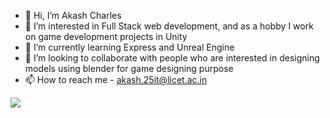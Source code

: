 - 👋 Hi, I’m Akash Charles
- 👀 I’m interested in Full Stack web development, and as a hobby I work on game development projects in Unity
- 🌱 I’m currently learning Express and Unreal Engine
- 💞️ I’m looking to collaborate with people who are interested in designing models using blender for game designing purpose
- 📫 How to reach me - akash.25it@licet.ac.in

<!---
Speckleszzzz/Speckleszzzz is a ✨ special ✨ repository because its `README.md` (this file) appears on your GitHub profile.
You can click the Preview link to take a look at your changes.
--->

![](https://leetcard.jacoblin.cool/Speckleszzzz?ext=heatmap)
